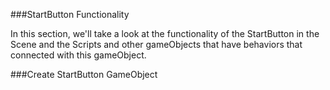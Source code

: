 ###StartButton Functionality

In this section, we'll take a look at the functionality of the StartButton in the Scene and the Scripts and other gameObjects that have behaviors that connected with this gameObject.

###Create StartButton GameObject



